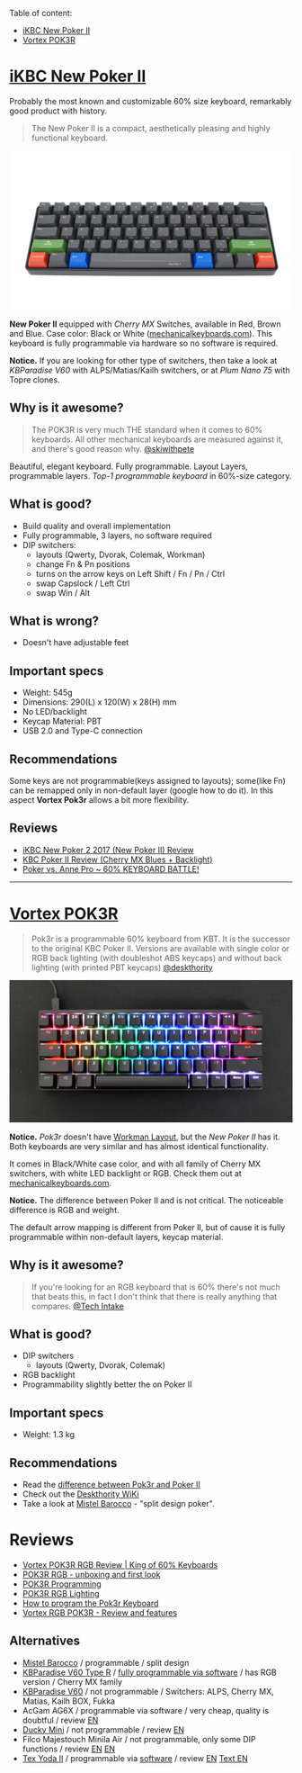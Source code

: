 Table of content:
- [iKBC New Poker II](#ikbc-new-poker-ii)
- [Vortex POK3R](#vortex-pok3r)

# [iKBC New Poker II](https://www.ikbckeyboard.com/product-page/new-poker-ii-black)

Probably the most known and customizable 60% size keyboard, remarkably good product with history.

> The New Poker II is a compact, aesthetically pleasing and highly functional keyboard.

![img](poker_ii.jpg?style=centerme)

**New Poker II** equipped with *Cherry MX* Switches, available in Red, Brown and Blue. Case color: Black or White ([mechanicalkeyboards.com](https://mechanicalkeyboards.com/shop/index.php?l=product_list&c=483)). This keyboard is fully programmable via hardware so no software is required.

**Notice.** If you are looking for other type of switchers, then take a look at *KBParadise V60* with ALPS/Matias/Kailh switchers, or at *Plum Nano 75* with Topre clones.

## Why is it awesome?

> The POK3R is very much THE standard when it comes to 60% keyboards. All other mechanical keyboards are measured against it, and there's good reason why. [@skiwithpete](https://youtu.be/J4_SWpOE6wM)

Beautiful, elegant keyboard. Fully programmable. Layout Layers, programmable layers. *Top-1 programmable keyboard* in 60%-size category.

## What is good?

- Build quality and overall implementation
- Fully programmable, 3 layers, no software required
- DIP switchers:
  * layouts (Qwerty, Dvorak, Colemak, Workman)
  * change Fn & Pn positions
  * turns on the arrow keys on Left Shift / Fn / Pn / Ctrl
  *  swap Capslock / Left Ctrl
   * swap Win / Alt

## What is wrong?

- Doesn't have adjustable feet

## Important specs

- Weight: 545g
- Dimensions: 290(L) x 120(W) x 28(H) mm
- No LED/backlight
- Keycap Material: PBT
- USB 2.0 and Type-C connection

## Recommendations

Some keys are not programmable(keys assigned to layouts); some(like Fn) can be remapped only in non-default layer (google how to do it). In this aspect **Vortex Pok3r** allows a bit more flexibility.

## Reviews

- [iKBC New Poker 2 2017 (New Poker II) Review](https://youtu.be/OEn0NfkS7ls)
- [KBC Poker II Review (Cherry MX Blues + Backlight)](https://youtu.be/ozMMsHJ4ix8)
- [Poker vs. Anne Pro ~ 60% KEYBOARD BATTLE!](https://youtu.be/EbnRgkCS73w)

---

# [Vortex POK3R](http://www.vortexgear.tw/vortex2_3.asp?kind=47&kind2=220)

> Pok3r is a programmable 60% keyboard from KBT. It is the successor to the original KBC Poker II. Versions are available with single color or RGB back lighting (with doubleshot ABS keycaps) and without back lighting (with printed PBT keycaps) [@deskthority](https://deskthority.net/wiki/Vortex_Pok3r)

![img](pok3r.jpg?style=centerme)

**Notice.** *Pok3r* doesn't have [Workman Layout](http://workmanlayout.org/), but the *New Poker II* has it. Both keyboards are very similar and has almost identical functionality.

It comes in Black/White case color, and with all family of Cherry MX switchers, with white LED backlight or RGB. Check them out at [mechanicalkeyboards.com](https://mechanicalkeyboards.com/shop/index.php?l=product_list&c=165).

**Notice.** The difference between Poker II and is not critical. The noticeable difference is RGB and weight.

The default arrow mapping is different from Poker II, but of cause it is fully programmable within non-default layers, keycap material.

## Why is it awesome?

> If you're looking for an RGB keyboard that is 60% there's not much that beats this, in fact I don't think that there is really anything that compares. [@Tech Intake](https://youtu.be/ppeti2j4qBE)

## What is good?

- DIP switchers
  * layouts (Qwerty, Dvorak, Colemak)
- RGB backlight
- Programmability slightly better the on Poker II

## Important specs

- Weight: 1.3 kg

## Recommendations

- Read the [difference between Pok3r and Poker II](https://www.reddit.com/r/MechanicalKeyboards/comments/6cq2sk/poker_ii_vs_pok3r_vs_new_poker_ii_programming/)
- Check out the [Deskthority WiKi](https://deskthority.net/wiki/Vortex_Pok3r)
- Take a look at [Mistel Barocco](../mistel_barocco/README.md) - "split design poker".

# Reviews
- [Vortex POK3R RGB Review | King of 60% Keyboards](https://youtu.be/ABrUCv3QCTQ)
- [POK3R RGB - unboxing and first look](https://youtu.be/J4_SWpOE6wM)
- [POK3R Programming](https://youtu.be/AlhQcHg7WRY)
- [POK3R RGB Lighting](https://youtu.be/dgs9g4UlGss)
- [How to program the Pok3r Keyboard](https://youtu.be/Z01umf9xbB8)
- [Vortex RGB POK3R - Review and features](https://youtu.be/ppeti2j4qBE)

## Alternatives

- [Mistel Barocco](../mistel_barocco/README.md) / programmable / split design
- [KBParadise V60 Type R](https://mechanicalkeyboards.com/shop/index.php?l=product_detail&p=3918) / [fully programmable via software](https://youtu.be/47G_m3M8P8I) / has RGB version / Cherry MX family
- [KBParadise V60](https://mechanicalkeyboards.com/shop/index.php?l=product_detail&p=3584) / not programmable / Switchers: ALPS, Cherry MX, Matias, Kailh BOX, Fukka
- AcGam AG6X / programmable via software / very cheap, quality is doubtful / review [EN](https://youtu.be/miJfZWqKEOw)
- [Ducky Mini](http://www.duckychannel.com.tw/en/ducky-mini/) / not programmable / review [EN](https://youtu.be/2fhi1K1NCsw)
- Filco Majestouch Minila Air / not programmable, only some DIP functions / review [EN](https://youtu.be/B6iX9N_-o-g) [EN](https://youtu.be/e1NwGeinRj0)
- [Tex Yoda II](https://mechanicalkeyboards.com/shop/index.php?l=product_list&c=515) / programmable via [software](https://yoda2.tex-design.com.tw/#layout) / review [EN](https://youtu.be/GyKQfuBmsyg) [Text EN](https://medium.com/@takezoe/tex-yoda-ii-mechanical-keyboard-with-trackpoint-review-6b4adfc30df2)
